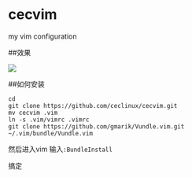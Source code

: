 cecvim
======

my vim configuration

##效果

![](http://img.vim-cn.com/33/6fd2f1a4688c3de24c183badf8c215dba9f7fb.png)

##如何安装

```
cd
git clone https://github.com/ceclinux/cecvim.git
mv cecvim .vim
ln -s .vim/vimrc .vimrc
git clone https://github.com/gmarik/Vundle.vim.git ~/.vim/bundle/Vundle.vim
```
然后进入vim
输入`:BundleInstall`

搞定
